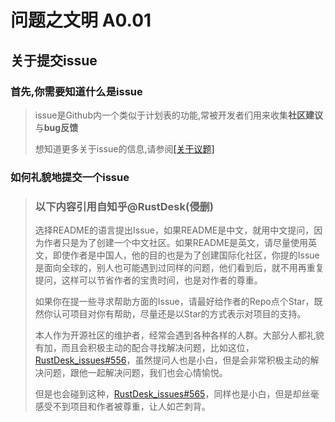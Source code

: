 问题之文明   A0.01
===============	
## 关于提交issue
### 首先,你需要知道什么是issue

> issue是Github内一个类似于计划表的功能,常被开发者们用来收集**社区建议**与**bug反馈**
> 
> 想知道更多关于issue的信息,请参阅[[关于议题]](https://docs.github.com/cn/issues/tracking-your-work-with-issues/about-issues)

### 如何礼貌地提交一个issue
> ### 以下内容引用自知乎@RustDesk(侵删)
>
>选择README的语言提出Issue，如果README是中文，就用中文提问，因为作者只是为了创建一个中文社区。如果README是英文，请尽量使用英文，即使作者是中国人，他的目的也是为了创建国际化社区，你提的Issue是面向全球的，别人也可能遇到过同样的问题，他们看到后，就不用再重复提问，这样可以节省作者的宝贵时间，也是对作者的尊重。
>
>如果你在提一些寻求帮助方面的Issue，请最好给作者的Repo点个Star，既然你认可项目对你有帮助，尽量还是以Star的方式表示对项目的支持。
>
>本人作为开源社区的维护者，经常会遇到各种各样的人群。大部分人都礼貌有加，而且会积极主动的配合寻找解决问题，比如这位，[RustDesk_issues#556](https://github.com/rustdesk/rustdesk/issues/556#issuecomment-1132700519)，虽然提问人也是小白，但是会非常积极主动的解决问题，跟他一起解决问题，我们也会心情愉悦。
>
>但是也会碰到这种，[RustDesk_issues#565](https://github.com/rustdesk/rustdesk/issues/565)，同样也是小白，但是却丝毫感受不到项目和作者被尊重，让人如芒刺背。
